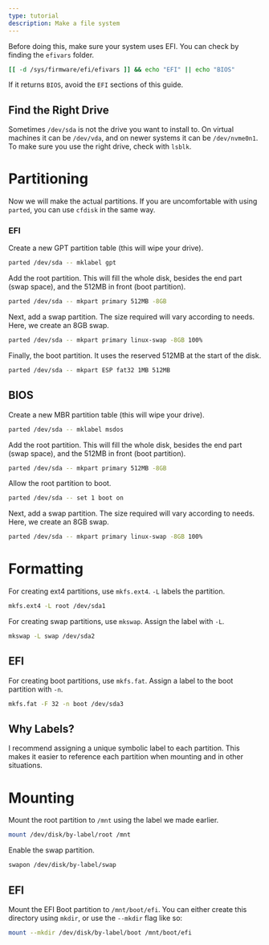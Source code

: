 ```yaml
---
type: tutorial
description: Make a file system
---
```


Before doing this, make sure your system uses EFI. You can check by finding the `efivars` folder.
```sh
[[ -d /sys/firmware/efi/efivars ]] && echo "EFI" || echo "BIOS"
```
If it returns `BIOS`, avoid the `EFI` sections of this guide.

## Find the Right Drive
Sometimes `/dev/sda` is not the drive you want to install to. On virtual machines it can be `/dev/vda`, and on newer systems it can be `/dev/nvme0n1`. To make sure you use the right drive, check with `lsblk`.

# Partitioning
Now we will make the actual partitions. If you are uncomfortable with using `parted`, you can use `cfdisk` in the same way.

### EFI
Create a new GPT partition table (this will wipe your drive).
```sh
parted /dev/sda -- mklabel gpt
```

Add the root partition. This will fill the whole disk, besides the end part (swap space), and the 512MB in front (boot partition).
```sh
parted /dev/sda -- mkpart primary 512MB -8GB
```

Next, add a swap partition. The size required will vary according to needs. Here, we create an 8GB swap.
```sh
parted /dev/sda -- mkpart primary linux-swap -8GB 100%
```

Finally, the boot partition. It uses the reserved 512MB at the start of the disk.
```sh
parted /dev/sda -- mkpart ESP fat32 1MB 512MB
```

## BIOS
Create a new MBR partition table (this will wipe your drive).
```sh
parted /dev/sda -- mklabel msdos
```

Add the root partition. This will fill the whole disk, besides the end part (swap space), and the 512MB in front (boot partition).
```sh
parted /dev/sda -- mkpart primary 512MB -8GB
```

Allow the root partition to boot.
```sh
parted /dev/sda -- set 1 boot on
```

Next, add a swap partition. The size required will vary according to needs. Here, we create an 8GB swap.
```sh
parted /dev/sda -- mkpart primary linux-swap -8GB 100%
```

# Formatting

For creating ext4 partitions, use `mkfs.ext4`. `-L` labels the partition.
```sh
mkfs.ext4 -L root /dev/sda1
```

For creating swap partitions, use `mkswap`. Assign the label with `-L`.
```sh
mkswap -L swap /dev/sda2
```

## EFI
For creating boot partitions, use `mkfs.fat`. Assign a label to the boot partition with `-n`. 
```sh
mkfs.fat -F 32 -n boot /dev/sda3
```

## Why Labels?
I recommend assigning a unique symbolic label to each partition. This makes it easier to reference each partition when mounting and in other situations.

# Mounting
Mount the root partition to `/mnt` using the label we made earlier.
```sh
mount /dev/disk/by-label/root /mnt
```

Enable the swap partition.
```sh
swapon /dev/disk/by-label/swap
```

## EFI
Mount the EFI Boot partition to `/mnt/boot/efi`. You can either create this directory using `mkdir`, or use the `--mkdir` flag like so:
```sh
mount --mkdir /dev/disk/by-label/boot /mnt/boot/efi
```
